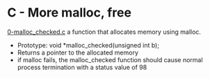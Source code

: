 # C - More malloc, free

[0-malloc_checked.c](./0-malloc_checked.c)
a function that allocates memory using malloc.

- Prototype: void \*malloc_checked(unsigned int b);
- Returns a pointer to the allocated memory
- if malloc fails, the malloc_checked function should cause normal process termination with a status value of 98
